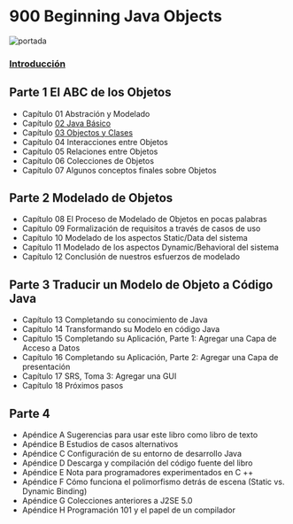 # 900 Beginning Java Objects

![portada](https://github.com/adolfodelarosades/Java/blob/master/temarios/900_Beginning_Java_Objects/images/portada.jpg)

### [Introducción](900_Beginning_Java_Objects/00_Introduccion.md)

## Parte 1 El ABC de los Objetos

* Capítulo 01 Abstración y Modelado
* Capítulo [02 Java Básico](900_Beginning_Java_Objects/02_Java_Basico.md)
* Capítulo [03 Objectos y Clases](900_Beginning_Java_Objects/03_Objectos_y_Clases.md)
* Capítulo 04 Interacciones entre Objetos
* Capítulo 05 Relaciones entre Objetos
* Capítulo 06 Colecciones de Objetos
* Capítulo 07 Algunos conceptos finales sobre Objetos

## Parte 2 Modelado de Objetos

* Capítulo 08 El Proceso de Modelado de Objetos en pocas palabras
* Capítulo 09 Formalización de requisitos a través de casos de uso
* Capítulo 10 Modelado de los aspectos Static/Data del sistema
* Capítulo 11 Modelado de los aspectos Dynamic/Behavioral del sistema
* Capítulo 12 Conclusión de nuestros esfuerzos de modelado

## Parte 3 Traducir un Modelo de Objeto a Código Java

* Capítulo 13 Completando su conocimiento de Java
* Capítulo 14 Transformando su Modelo en código Java
* Capítulo 15 Completando su Aplicación, Parte 1: Agregar una Capa de Acceso a Datos
* Capítulo 16 Completando su Aplicación, Parte 2: Agregar una Capa de presentación
* Capítulo 17 SRS, Toma 3: Agregar una GUI
* Capítulo 18 Próximos pasos

## Parte 4

* Apéndice A Sugerencias para usar este libro como libro de texto
* Apéndice B Estudios de casos alternativos
* Apéndice C Configuración de su entorno de desarrollo Java
* Apéndice D Descarga y compilación del código fuente del libro
* Apéndice E Nota para programadores experimentados en C ++
* Apéndice F Cómo funciona el polimorfismo detrás de escena (Static vs. Dynamic Binding)
* Apéndice G Colecciones anteriores a J2SE 5.0
* Apéndice H Programación 101 y el papel de un compilador

